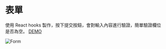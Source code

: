 # 表單
使用 React hooks 製作，按下提交按鈕，會對輸入內容進行驗證，簡單驗證欄位是否為空。
[DEMO](https://yuniniwu.github.io/wk21-form/)

![Form](https://user-images.githubusercontent.com/20063249/115563286-f36cb700-a2e9-11eb-99a4-dc738c00ea08.png)



